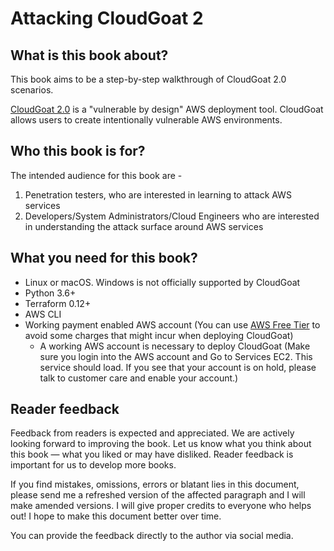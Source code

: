 # Attacking CloudGoat 2

## What is this book about?

This book aims to be a step-by-step walkthrough of CloudGoat 2.0 scenarios.

[CloudGoat 2.0](https://rhinosecuritylabs.com/aws/introducing-cloudgoat-2/) is a "vulnerable by design" AWS deployment tool. CloudGoat allows users to create intentionally vulnerable AWS environments. 

## Who this book is for?

The intended audience for this book are - 

1. Penetration testers, who are interested in learning to attack AWS services
2. Developers/System Administrators/Cloud Engineers who are interested in understanding the attack surface around AWS services

## What you need for this book?

- Linux or macOS. Windows is not officially supported by CloudGoat 
- Python 3.6+
- Terraform 0.12+ 
- AWS CLI
- Working payment enabled AWS account (You can use [AWS Free Tier](https://aws.amazon.com/free/) to avoid some charges that might incur when deploying CloudGoat)
    - A working AWS account is necessary to deploy CloudGoat (Make sure you login into the AWS account and Go to Services EC2. This service should load. If you see that your account is on hold, please talk to customer care and enable your account.)

## Reader feedback

Feedback from readers is expected and appreciated. We are actively looking forward to improving the book. Let us know what you think about this book — what you liked or may have disliked. Reader feedback is important for us to develop more books.

If you find mistakes, omissions, errors or blatant lies in this document, please send me a refreshed version of the affected paragraph and I will make amended versions. I will give proper credits to everyone who helps out! I hope to make this document better over time.

You can provide the feedback directly to the author via social media.




